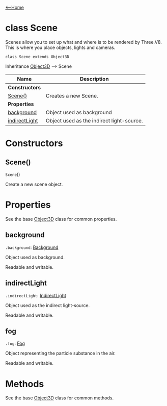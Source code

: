 [<--Home](index.html)

# class Scene

Scenes allow you to set up what and where is to be rendered by Three.V8. This is where you place objects, lights and cameras.

`class Scene extends Object3D`

Inheritance [Object3D](Object3D.html) --> Scene

| Name                                                          | Description                                                    |
| --------------------------------------------------------------| -------------------------------------------------------------- |
| **Constructors**                                              |                                                                |
| [Scene()](#scene)                                             | Creates a new Scene.                                           |
| **Properties**                                                |                                                                |
| [background](#background)                                     | Object used as background                                      |
| [indirectLight](#indirectlight)                               | Object used as the indirect light-source.                      |

# Constructors

## Scene()

`Scene`()

Create a new scene object.

# Properties

See the base [Object3D](Object3D.html#properties) class for common properties.

## background

`.background`: [Background](Background.html)

Object used as background.

Readable and writable.

## indirectLight

`.indirectLight`: [IndirectLight](IndirectLight.html)

Object used as the indirect light-source.

Readable and writable.

## fog

`.fog`: [Fog](Fog.html)

Object representing the particle substance in the air.

Readable and writable.

# Methods

See the base [Object3D](Object3D.html#methods) class for common methods.




